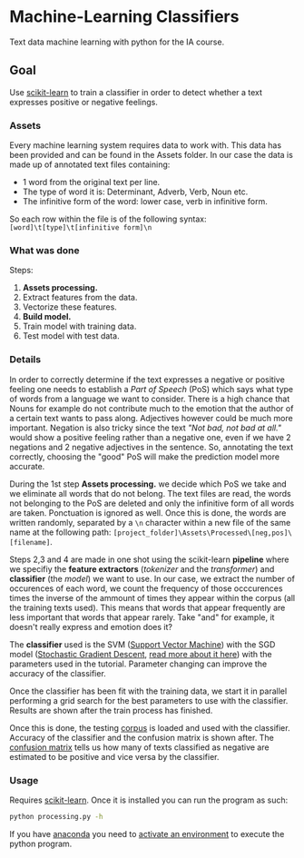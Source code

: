 # Machine-Learning Classifiers
Text data machine learning with python for the IA course.

## Goal
Use [scikit-learn](http://scikit-learn.org/stable/index.html) to train a classifier in order to detect whether a text expresses positive or negative feelings.

### Assets
Every machine learning system requires data to work with. This data has been provided and can be found in the Assets folder.
In our case the data is made up of annotated text files containing:
- 1 word from the original text per line.
- The type of word it is: Determinant, Adverb, Verb, Noun etc.
- The infinitive form of the word: lower case, verb in infinitive form.

So each row within the file is of the following syntax: `[word]\t[type]\t[infinitive form]\n`

### What was done
Steps:

1. **Assets processing.**
2. Extract features from the data.
3. Vectorize these features.
4. **Build model.**
5. Train model with training data.
6. Test model with test data.

### Details
In order to correctly determine if the text expresses a negative or positive feeling one needs to establish a *Part of Speech* (PoS) which says what type of words from a language we want to consider. There is a high chance that Nouns for example do not contribute much to the emotion that the author of a certain text wants to pass along. Adjectives however could be much more important. Negation is also tricky since the text *"Not bad, not bad at all."* would show a positive feeling rather than a negative one, even if we have 2 negations and 2 negative adjectives in the sentence. So, annotating the text correctly, choosing the "good" PoS will make the prediction model more accurate.

During the 1st step **Assets processing.** we decide which PoS we take and we eliminate all words that do not belong.
The text files are read, the words not belonging to the PoS are deleted and only the infinitive form of all words are taken. Ponctuation is ignored as well. Once this is done, the words are written randomly, separated by a `\n` character within a new file of the same name at the following path: `[project_folder]\Assets\Processed\[neg,pos]\[filename]`.

Steps 2,3 and 4 are made in one shot using the scikit-learn **pipeline** where we specifiy the **feature extractors** (*tokenizer* and the *transformer*) and **classifier** (the *model*) we want to use.
In our case, we extract the number of occurences of each word, we count the frequency of those occcurences times the inverse of the ammount of times they appear within the corpus (all the training texts used). This means that words that appear frequently are less important that words that appear rarely. Take "and" for example, it doesn't really express and emotion does it?

The **classifier** used is the SVM ([Support Vector Machine](http://scikit-learn.org/stable/modules/svm.html#svm-mathematical-formulation))  with the SGD model ([Stochastic Gradient Descent](http://scikit-learn.org/stable/modules/generated/sklearn.linear_model.SGDClassifier.html), [read more about it here](http://scikit-learn.org/stable/modules/sgd.html#sgd)) with the parameters used in the tutorial. Parameter changing can improve the accuracy of the classifier.

Once the classifier has been fit with the training data, we start it in parallel performing a grid search for the best parameters to use with the classifier. Results are shown after the train process has finished.

Once this is done, the testing [corpus](https://en.wikipedia.org/wiki/Text_corpus) is loaded and used with the classifier.
Accuracy of the classifier and the confusion matrix is shown after.
The [confusion matrix](https://en.wikipedia.org/wiki/Confusion_matrix) tells us how many of texts classified as negative are estimated to be positive and vice versa by the classifier.

### Usage

Requires [scikit-learn](http://scikit-learn.org/stable/index.html).
Once it is installed you can run the program as such:
```bash
python processing.py -h
```

If you have [anaconda](http://conda.pydata.org/miniconda.html) you need to [activate an environment](http://conda.pydata.org/docs/test-drive.html#managing-envs) to execute the python program.
